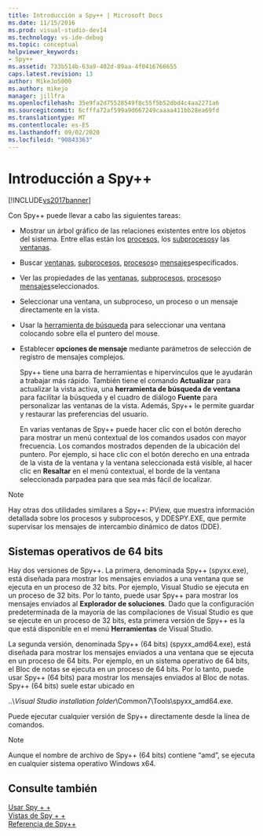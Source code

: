 ```yaml
---
title: Introducción a Spy++ | Microsoft Docs
ms.date: 11/15/2016
ms.prod: visual-studio-dev14
ms.technology: vs-ide-debug
ms.topic: conceptual
helpviewer_keywords:
- Spy++
ms.assetid: 733b514b-63a9-402d-89aa-4f0416766655
caps.latest.revision: 13
author: MikeJo5000
ms.author: mikejo
manager: jillfra
ms.openlocfilehash: 35e9fa2d75528549f8c55f5b52dbd4c4aa2271a6
ms.sourcegitcommit: 6cfffa72af599a9d667249caaaa411bb28ea69fd
ms.translationtype: MT
ms.contentlocale: es-ES
ms.lasthandoff: 09/02/2020
ms.locfileid: "90843363"
---
```

# <a name="introducing-spy"></a>Introducción a Spy++
[!INCLUDE[vs2017banner](../includes/vs2017banner.md)]

Con Spy++ puede llevar a cabo las siguientes tareas:  
  
- Mostrar un árbol gráfico de las relaciones existentes entre los objetos del sistema. Entre ellas están los [procesos](../debugger/processes-view.md), los [subprocesos](../debugger/threads-view.md)y las [ventanas](../debugger/windows-view.md).  
  
- Buscar [ventanas](../debugger/how-to-search-for-a-window-in-windows-view.md), [subprocesos](../debugger/how-to-search-for-a-thread-in-threads-view.md), [procesos](../debugger/how-to-search-for-a-process-in-processes-view.md)o [mensajes](../debugger/how-to-search-for-a-message-in-messages-view.md)especificados.  
  
- Ver las propiedades de las [ventanas](../debugger/how-to-display-window-properties.md), [subprocesos](../debugger/how-to-display-thread-properties.md), [procesos](../debugger/how-to-display-process-properties.md)o [mensajes](../debugger/how-to-display-message-properties.md)seleccionados.  
  
- Seleccionar una ventana, un subproceso, un proceso o un mensaje directamente en la vista.  
  
- Usar la [herramienta de búsqueda](../debugger/how-to-use-the-finder-tool.md) para seleccionar una ventana colocando sobre ella el puntero del mouse.  
  
- Establecer **opciones de mensaje** mediante parámetros de selección de registro de mensajes complejos.  
  
  Spy++ tiene una barra de herramientas e hipervínculos que le ayudarán a trabajar más rápido. También tiene el comando **Actualizar** para actualizar la vista activa, una **herramienta de búsqueda de ventana** para facilitar la búsqueda y el cuadro de diálogo **Fuente** para personalizar las ventanas de la vista. Además, Spy++ le permite guardar y restaurar las preferencias del usuario.  
  
  En varias ventanas de Spy++ puede hacer clic con el botón derecho para mostrar un menú contextual de los comandos usados con mayor frecuencia. Los comandos mostrados dependen de la ubicación del puntero. Por ejemplo, si hace clic con el botón derecho en una entrada de la vista de la ventana y la ventana seleccionada está visible, al hacer clic en **Resaltar** en el menú contextual, el borde de la ventana seleccionada parpadea para que sea más fácil de localizar.  
  
> [!NOTE]
> Hay otras dos utilidades similares a Spy++: PView, que muestra información detallada sobre los procesos y subprocesos, y DDESPY.EXE, que permite supervisar los mensajes de intercambio dinámico de datos (DDE).  
  
## <a name="64-bit-operating-systems"></a>Sistemas operativos de 64 bits  
 Hay dos versiones de Spy++. La primera, denominada Spy++ (spyxx.exe), está diseñada para mostrar los mensajes enviados a una ventana que se ejecuta en un proceso de 32 bits. Por ejemplo, Visual Studio se ejecuta en un proceso de 32 bits. Por lo tanto, puede usar Spy++ para mostrar los mensajes enviados al **Explorador de soluciones**. Dado que la configuración predeterminada de la mayoría de las compilaciones de Visual Studio es que se ejecute en un proceso de 32 bits, esta primera versión de Spy++ es la que está disponible en el menú **Herramientas** de Visual Studio.  
  
 La segunda versión, denominada Spy++ (64 bits) (spyxx_amd64.exe), está diseñada para mostrar los mensajes enviados a una ventana que se ejecuta en un proceso de 64 bits. Por ejemplo, en un sistema operativo de 64 bits, el Bloc de notas se ejecuta en un proceso de 64 bits. Por lo tanto, puede usar Spy++ (64 bits) para mostrar los mensajes enviados al Bloc de notas. Spy++ (64 bits) suele estar ubicado en  
  
 ..\\*Visual Studio installation folder*\Common7\Tools\spyxx_amd64.exe.  
  
 Puede ejecutar cualquier versión de Spy++ directamente desde la línea de comandos.  
  
> [!NOTE]
> Aunque el nombre de archivo de Spy++ (64 bits) contiene “amd”, se ejecuta en cualquier sistema operativo Windows x64.  
  
## <a name="see-also"></a>Consulte también  
 [Usar Spy + +](../debugger/using-spy-increment.md)   
 [Vistas de Spy + +](../debugger/spy-increment-views.md)   
 [Referencia de Spy++](../debugger/spy-increment-reference.md)
